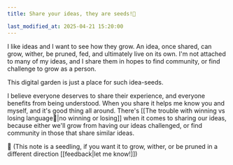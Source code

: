 ```yaml
---
title: Share your ideas, they are seeds!🌱

last_modified_at: 2025-04-21 15:20:00
---
```


I like ideas and I want to see how they grow. An idea, once shared, can grow, wither, be pruned, fed, and ultimately live on its own. I'm not attached to many of my ideas, and I share them in hopes to find community, or find challenge to grow as a person.

This digital garden is just a place for such idea-seeds. 

I believe everyone deserves to share their experience, and everyone benefits from being understood. When you share it helps me know you and myself, and it's good thing all around. There's [[The trouble with winning vs losing language🌱|no winning or losing]] when it comes to sharing our ideas, because either we'll grow from having our ideas challenged, or find community in those that share similar ideas. 

🌱 (This note is a seedling, if you want it to grow, wither, or be pruned in a different direction [[feedback|let me know!]])